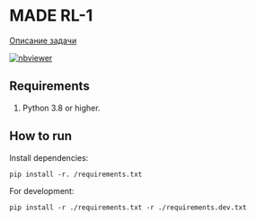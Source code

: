 # MADE RL-1

[Описание задачи](https://docs.google.com/document/d/1u-JiK2opyDeZ2h21nnnmuumyRyYlUL5K3Id7QTWihOU/edit)

[![nbviewer](https://raw.githubusercontent.com/jupyter/design/master/logos/Badges/nbviewer_badge.svg)](https://nbviewer.jupyter.org/github/KernelA/made-rl-1/blob/develop/solution.ipynb)

## Requirements

1. Python 3.8 or higher.

## How to run

Install dependencies:
```
pip install -r. /requirements.txt
```

For development:
```
pip install -r ./requirements.txt -r ./requirements.dev.txt
```

